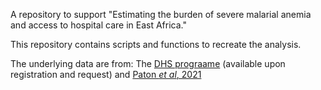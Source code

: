 A repository to support "Estimating the burden of severe malarial anemia and access to hospital care in East Africa."

This repository contains scripts and functions to recreate the analysis.

The underlying data are from:
The [DHS prograame](https://dhsprogram.com/) (available upon registration and request) and 
[Paton _et al_, 2021](https://www.science.org/doi/10.1126/science.abj0089?url_ver=Z39.88-2003&rfr_id=ori:rid:crossref.org&rfr_dat=cr_pub%20%200pubmed)

